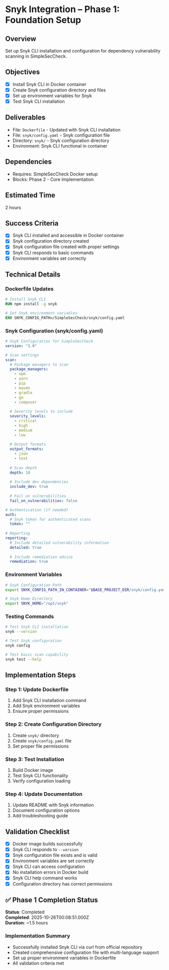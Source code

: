 # Snyk Integration – Phase 1: Foundation Setup

## Overview
Set up Snyk CLI installation and configuration for dependency vulnerability scanning in SimpleSecCheck.

## Objectives
- [x] Install Snyk CLI in Docker container
- [x] Create Snyk configuration directory and files
- [x] Set up environment variables for Snyk
- [x] Test Snyk CLI installation

## Deliverables
- File: `Dockerfile` - Updated with Snyk CLI installation
- File: `snyk/config.yaml` - Snyk configuration file
- Directory: `snyk/` - Snyk configuration directory
- Environment: Snyk CLI functional in container

## Dependencies
- Requires: SimpleSecCheck Docker setup
- Blocks: Phase 2 - Core Implementation

## Estimated Time
2 hours

## Success Criteria
- [x] Snyk CLI installed and accessible in Docker container
- [x] Snyk configuration directory created
- [x] Snyk configuration file created with proper settings
- [x] Snyk CLI responds to basic commands
- [x] Environment variables set correctly

## Technical Details

### Dockerfile Updates
```dockerfile
# Install Snyk CLI
RUN npm install -g snyk

# Set Snyk environment variables
ENV SNYK_CONFIG_PATH=/SimpleSecCheck/snyk/config.yaml
```

### Snyk Configuration (snyk/config.yaml)
```yaml
# Snyk Configuration for SimpleSecCheck
version: "1.0"

# Scan settings
scan:
  # Package managers to scan
  package_managers:
    - npm
    - yarn
    - pip
    - maven
    - gradle
    - go
    - composer
  
  # Severity levels to include
  severity_levels:
    - critical
    - high
    - medium
    - low
  
  # Output formats
  output_formats:
    - json
    - text
  
  # Scan depth
  depth: 10
  
  # Include dev dependencies
  include_dev: true
  
  # Fail on vulnerabilities
  fail_on_vulnerabilities: false

# Authentication (if needed)
auth:
  # Snyk token for authenticated scans
  token: ""
  
# Reporting
reporting:
  # Include detailed vulnerability information
  detailed: true
  
  # Include remediation advice
  remediation: true
```

### Environment Variables
```bash
# Snyk Configuration Path
export SNYK_CONFIG_PATH_IN_CONTAINER="$BASE_PROJECT_DIR/snyk/config.yaml"

# Snyk Home Directory
export SNYK_HOME="/opt/snyk"
```

### Testing Commands
```bash
# Test Snyk CLI installation
snyk --version

# Test Snyk configuration
snyk config

# Test basic scan capability
snyk test --help
```

## Implementation Steps

### Step 1: Update Dockerfile
1. Add Snyk CLI installation command
2. Add Snyk environment variables
3. Ensure proper permissions

### Step 2: Create Configuration Directory
1. Create `snyk/` directory
2. Create `snyk/config.yaml` file
3. Set proper file permissions

### Step 3: Test Installation
1. Build Docker image
2. Test Snyk CLI functionality
3. Verify configuration loading

### Step 4: Update Documentation
1. Update README with Snyk information
2. Document configuration options
3. Add troubleshooting guide

## Validation Checklist
- [x] Docker image builds successfully
- [x] Snyk CLI responds to `--version`
- [x] Snyk configuration file exists and is valid
- [x] Environment variables are set correctly
- [x] Snyk CLI can access configuration
- [x] No installation errors in Docker build
- [x] Snyk CLI help command works
- [x] Configuration directory has correct permissions

## ✅ Phase 1 Completion Status
**Status**: Completed  
**Completed**: 2025-10-26T00:08:51.000Z  
**Duration**: ~1.5 hours

### Implementation Summary
- Successfully installed Snyk CLI via curl from official repository
- Created comprehensive configuration file with multi-language support
- Set up proper environment variables in Dockerfile
- All validation criteria met
